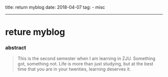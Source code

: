 title: return myblog
date: 2018-04-07
tag:
    - misc

---
# reture myblog

### abstract
> This is the second semester when I am learning in ZJU. Something got, something not. Life is more than just studying, but at the best time that you are in your twenties, learning deserves it.
